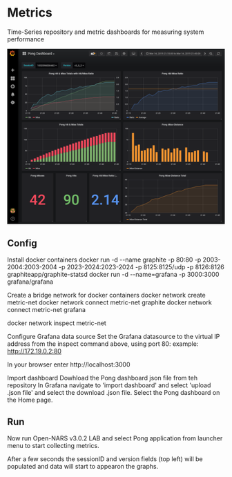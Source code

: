 # Metrics
Time-Series repository and metric dashboards for measuring system performance

<img src="https://github.com/opennars/Metrics/blob/master/Pong%20Metrics.png">

## Config
Install docker containers
docker run -d --name graphite -p 80:80 -p 2003-2004:2003-2004 -p 2023-2024:2023-2024 -p 8125:8125/udp -p 8126:8126 graphiteapp/graphite-statsd
docker run -d --name=grafana -p 3000:3000 grafana/grafana

Create a bridge network for docker containers
docker network create metric-net
docker network connect metric-net graphite
docker network connect metric-net grafana

docker network inspect metric-net

Configure Grafana data source
Set the Grafana datasource to the virtual IP address from the inspect command above, using port 80:
example: http://172.19.0.2:80 

In your browser enter http://localhost:3000

Import dashboard
Dowhload the Pong dashboard json file from teh repository
In Grafana navigate to 'import dashboard' and select 'upload .json file' and select the download .json file.
Select the Pong dashboard on the Home page.

## Run
Now run Open-NARS v3.0.2 LAB and select Pong application from launcher menu to start collecting metrics.

After a few seconds the sessionID and version fields (top left) will be populated and data will start to appearon the graphs.
